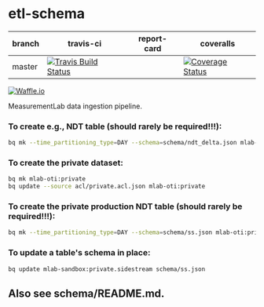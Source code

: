 # etl-schema
| branch | travis-ci | report-card | coveralls |
|--------|-----------|-----------|-------------|
| master | [![Travis Build Status](https://travis-ci.org/m-lab/etl-schema.svg?branch=master)](https://travis-ci.org/m-lab/etl-schema) | | [![Coverage Status](https://coveralls.io/repos/m-lab/etl-schema/badge.svg?branch=master)](https://coveralls.io/github/m-lab/etl-schema?branch=master) |

[![Waffle.io](https://badge.waffle.io/m-lab/etl-schema.svg?title=Ready)](http://waffle.io/m-lab/etl-schema)

MeasurementLab data ingestion pipeline.

### To create e.g., NDT table (should rarely be required!!!):
```bash
bq mk --time_partitioning_type=DAY --schema=schema/ndt_delta.json mlab-sandbox:batch.ndt
```

### To create the private dataset:
```bash
bq mk mlab-oti:private
bq update --source acl/private.acl.json mlab-oti:private
```

### To create the private production NDT table (should rarely be required!!!):
```bash
bq mk --time_partitioning_type=DAY --schema=schema/ss.json mlab-oti:private.sidestream
```

### To update a table's schema in place:
```bash
bq update mlab-sandbox:private.sidestream schema/ss.json
```

## Also see schema/README.md.

